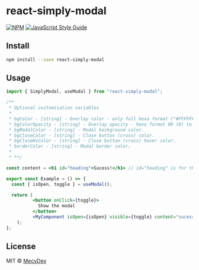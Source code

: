 # react-simply-modal

[![NPM](https://img.shields.io/npm/v/react-simply-modal.svg)](https://www.npmjs.com/package/react-simply-modal) [![JavaScript Style Guide](https://img.shields.io/badge/code_style-standard-brightgreen.svg)](https://standardjs.com)

## Install

```bash
npm install --save react-simply-modal
```

## Usage

```jsx
import { SimplyModal, useModal } from "react-simply-modal";

/**
 * Optional customisation variables
 *
 * bgColor - [string] - Overlay color - only full hexa format ("#FFFFFF"), no use (#FFF).
 * bgColorOpacity - [string] - Overlay opacity - hexa format 00 (0) to FF (255). ex : "FF" (0% opacity), "80" (50% opacity) - defaut value 80.
 * bgModalColor - [string] - Modal background color.
 * bgCloseColor - [string] - Close button (cross) color.
 * bgCloseHvColor - [string] - Close button (cross) hover color.
 * borderColor - [string] - Modal border color.
 *
 * **/

const content = <h1 id="heading">Sucess!</h1> // id="heading" is for the modal aria-labelledby.

export const Example = () => {
  const { isOpen, toggle } = useModal();

  return (
          <button onClick={toggle}>
            Show the modal
          </button>
          <MyComponent isOpen={isOpen} visible={toggle} content="sucess!" bgColor="#808080" bgColorOpacity="30" bgCloseColor="#000" bgCloseHvColor="#FFF" />
    );
};
```

## License

MIT © [MecyDev](https://github.com/MecyDev)
